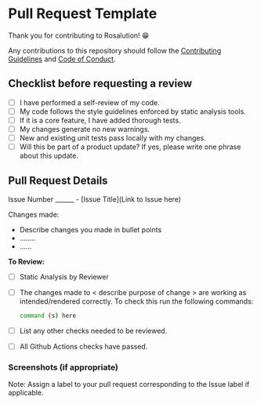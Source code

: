 # Pull Request Template

Thank you for contributing to Rosalution! 😁

<!--- This project only accepts pull requests related to open issues -->
<!--- If suggesting a new feature or change, please discuss it in an issue first -->
<!--- If fixing a bug, there should be an issue describing it with steps to reproduce -->

Any contributions to this repository should follow the [Contributing Guidelines](https://github.com/uab-cgds-worthey/rosalution/blob/main/CONTRIBUTING.md) and [Code of Conduct](https://github.com/uab-cgds-worthey/rosalution/blob/main/CODE_OF_CONDUCT.md).

<!-- Pull Request template begins here -->
<!-- Delete everything from begining of file to here -->
## Checklist before requesting a review

- [ ] I have performed a self-review of my code.
- [ ] My code follows the style guidelines enforced by static analysis tools.
- [ ] If it is a core feature, I have added thorough tests.
- [ ] My changes generate no new warnings.
- [ ] New and existing unit tests pass locally with my changes.
- [ ] Will this be part of a product update? If yes, please write one phrase about this update.

<!-- Delete the tasks from the above list that are Not Applicable for your pull request -->

## Pull Request Details

Issue Number ______ - [Issue Title](Link to Issue here)
<!-- Note: Title your Pull Request with an appropriate title corresponding to the Issue title -->
Changes made:

- Describe changes you made in bullet points
- ........
- ......

**To Review:**
<!-- Make a to do list of things to check for to approve the pull request -->
<!-- Modify the below list as appropriate by editing and deleting text that is not applicable-->

- [ ] Static Analysis by Reviewer
- [ ] The changes made to < describe purpose of change > are working as intended/rendered correctly.
  To check this run the following commands:

  ``` bash
  command (s) here
  ```

- [ ] List any other checks needed to be reviewed.
- [ ] All Github Actions checks have passed.

<!-- Delete below header if Screenshots are NOT included -->
### Screenshots (if appropriate)

<!-- Delete below Note AFTER assigning label to your Pull Request -->
Note: Assign a label to your pull request corresponding to the Issue label if applicable.
